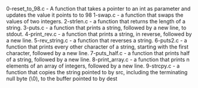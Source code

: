 0-reset_to_98.c - A function that takes a pointer to an int as parameter and updates the value it points to to 98
1-swap.c - a function that swaps the values of two integers.
2-strlen.c - a function that returns the length of a string.
3-puts.c -  a function that prints a string, followed by a new line, to stdout.
4-print_rev.c - a function that prints a string, in reverse, followed by a new line.
5-rev_string.c - a function that reverses a string.
6-puts2.c - a function that prints every other character of a string, starting with the first character, followed by a new line.
7-puts_half.c - a function that prints half of a string, followed by a new line.
8-print_array.c - a function that prints n elements of an array of integers, followed by a new line.
9-strcpy.c - a function that copies the string pointed to by src, including the terminating null byte (\0), to the buffer pointed to by dest
